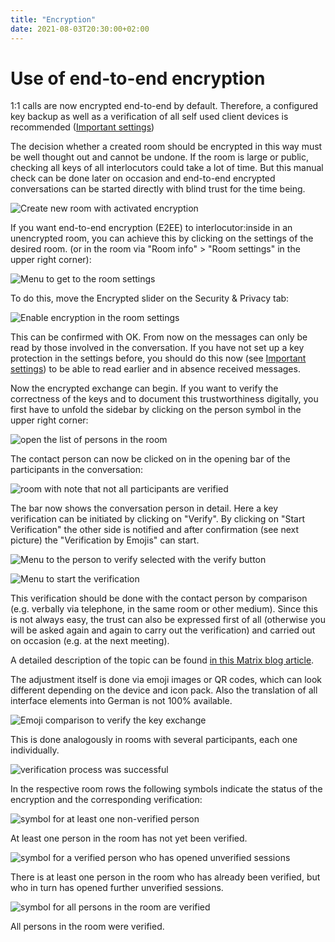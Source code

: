 ```yaml
---
title: "Encryption"
date: 2021-08-03T20:30:00+02:00
---
```


# Use of end-to-end encryption

1:1 calls are now encrypted end-to-end by default. Therefore, a configured key backup as well as a verification of all self used client devices is recommended ([Important settings](/settings/))

The decision whether a created room should be encrypted in this way must be well thought out and cannot be undone. If the room is large or public, checking all keys of all interlocutors could take a lot of time. But this manual check can be done later on occasion and end-to-end encrypted conversations can be started directly with blind trust for the time being.

![Create new room with activated encryption](images/01_Create-Room-wE2E_en.png)

If you want end-to-end encryption (E2EE) to interlocutor:inside in an unencrypted room, you can achieve this by clicking on the settings of the desired room. (or in the room via "Room info" > "Room settings" in the upper right corner):

![Menu to get to the room settings](images/02_Roomsettings_en.png)

To do this, move the Encrypted slider on the Security & Privacy tab:

![Enable encryption in the room settings](images/03_Roome2e_en.png)

This can be confirmed with OK. From now on the messages can only be read by those involved in the conversation. If you have not set up a key protection in the settings before, you should do this now (see [Important settings](/settings/)) to be able to read earlier and in absence received messages.

Now the encrypted exchange can begin. If you want to verify the correctness of the keys and to document this trustworthiness digitally, you first have to unfold the sidebar by clicking on the person symbol in the upper right corner:

![open the list of persons in the room](images/04_RoomPeople_en.png)

The contact person can now be clicked on in the opening bar of the participants in the conversation:

![room with note that not all participants are verified](images/05_People-Unverified_en.png)

The bar now shows the conversation person in detail. Here a key verification can be initiated by clicking on "Verify". By clicking on "Start Verification" the other side is notified and after confirmation (see next picture) the "Verification by Emojis" can start.

![Menu to the person to verify selected with the verify button](images/06_E2EE_Verify_en.png)

![Menu to start the verification](images/07_E2EE_Accept_en.png)

This verification should be done with the contact person by comparison (e.g. verbally via telephone, in the same room or other medium). Since this is not always easy, the trust can also be expressed first of all (otherwise you will be asked again and again to carry out the verification) and carried out on occasion (e.g. at the next meeting).

A detailed description of the topic can be found [in this Matrix blog article](https://blog.riot.im/e2e-encryption-by-default-cross-signing-is-here).

The adjustment itself is done via emoji images or QR codes, which can look different depending on the device and icon pack. Also the translation of all interface elements into German is not 100% available.

![Emoji comparison to verify the key exchange](images/16_E2EE.png)

This is done analogously in rooms with several participants, each one individually. 

![verification process was successful](images/08_Verified_en.png)

In the respective room rows the following symbols indicate the status of the encryption and the corresponding verification:

![symbol for at least one non-verified person](images/gray.png)

At least one person in the room has not yet been verified.

![symbol for a verified person who has opened unverified sessions](images/unverified.png)

There is at least one person in the room who has already been verified, but who in turn has opened further unverified sessions. 

![symbol for all persons in the room are verified](images/green.png)

All persons in the room were verified.
